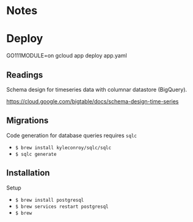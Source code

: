 # Notes


# Deploy
GO111MODULE=on gcloud app deploy app.yaml


## Readings
Schema design for timeseries data with columnar datastore (BigQuery).

https://cloud.google.com/bigtable/docs/schema-design-time-series

## Migrations
Code generation for database queries requires `sqlc`
- `$ brew install kyleconroy/sqlc/sqlc`
- `$ sqlc generate`



## Installation

Setup
- `$ brew install postgresql`
- `$ brew services restart postgresql`
- `$ brew `